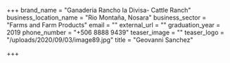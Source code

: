 +++
brand_name = "Ganaderia Rancho la Divisa- Cattle Ranch"
business_location_name = "Rio Montaña, Nosara"
business_sector = "Farms and Farm Products"
email = ""
external_url = ""
graduation_year = 2019
phone_number = "+506 8888 9439"
teaser_image = ""
teaser_logo = "/uploads/2020/09/03/image89.jpg"
title = "Geovanni Sanchez"

+++
